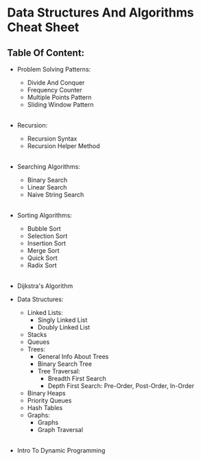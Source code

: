 # Data Structures And Algorithms Cheat Sheet
## Table Of Content:

* Problem Solving Patterns:
  * Divide And Conquer  
  * Frequency Counter  
  * Multiple Points Pattern  
  * Sliding Window Pattern  
  <br />
* Recursion:
  * Recursion Syntax  
  * Recursion Helper Method  
  <br />
  
* Searching Algorithms:
  * Binary Search  
  * Linear Search  
  * Naive String Search  
  <br />
  
* Sorting Algorithms:
  * Bubble Sort  
  * Selection Sort  
  * Insertion Sort  
  * Merge Sort  
  * Quick Sort  
  * Radix Sort  
  <br />

* Dijkstra's Algorithm  
  
* Data Structures:
  * Linked Lists:
    * Singly Linked List
    * Doubly Linked List
  * Stacks
  * Queues
  * Trees:
    * General Info About Trees
    * Binary Search Tree
    * Tree Traversal:
      * Breadth First Search
      * Depth First Search: Pre-Order, Post-Order, In-Order 
  * Binary Heaps
  * Priority Queues
  * Hash Tables
  * Graphs:
    * Graphs
    * Graph Traversal  
      <br />
* Intro To Dynamic Programming